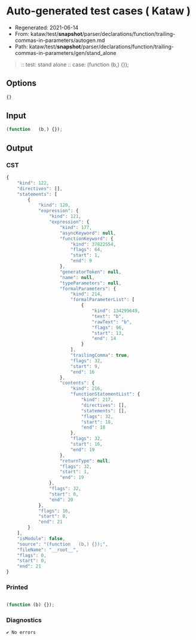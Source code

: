 # Auto-generated test cases ( Kataw )
- Regenerated: 2021-06-14
- From: kataw/test/__snapshot__/parser/declarations/function/trailing-commas-in-parameters/autogen.md
- Path: kataw/test/__snapshot__/parser/declarations/function/trailing-commas-in-parameters/gen/stand_alone
> :: test: stand alone
> :: case: (function   (b,) {});
## Options

`````js
{}
`````
## Input

`````js
(function   (b,) {});
`````
## Output

### CST

```javascript
{
    "kind": 122,
    "directives": [],
    "statements": [
        {
            "kind": 120,
            "expression": {
                "kind": 121,
                "expression": {
                    "kind": 177,
                    "asyncKeyword": null,
                    "functionKeyword": {
                        "kind": 37822554,
                        "flags": 64,
                        "start": 1,
                        "end": 9
                    },
                    "generatorToken": null,
                    "name": null,
                    "typeParameters": null,
                    "formalParameters": {
                        "kind": 214,
                        "formalParameterList": [
                            {
                                "kind": 134299649,
                                "text": "b",
                                "rawText": "b",
                                "flags": 96,
                                "start": 13,
                                "end": 14
                            }
                        ],
                        "trailingComma": true,
                        "flags": 32,
                        "start": 9,
                        "end": 16
                    },
                    "contents": {
                        "kind": 216,
                        "functionStatementList": {
                            "kind": 217,
                            "directives": [],
                            "statements": [],
                            "flags": 32,
                            "start": 18,
                            "end": 18
                        },
                        "flags": 32,
                        "start": 16,
                        "end": 19
                    },
                    "returnType": null,
                    "flags": 32,
                    "start": 1,
                    "end": 19
                },
                "flags": 32,
                "start": 0,
                "end": 20
            },
            "flags": 16,
            "start": 0,
            "end": 21
        }
    ],
    "isModule": false,
    "source": "(function   (b,) {});",
    "fileName": "__root__",
    "flags": 0,
    "start": 0,
    "end": 21
}
```

### Printed

```javascript

(function (b) {});
```

### Diagnostics

```javascript
✔ No errors
```

